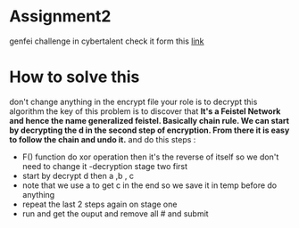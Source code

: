 
# Assignment2

genfei challenge in cybertalent check it form this [link](https://cybertalents.com/challenges/cryptography/genfei)
# How to solve this
 don't change anything in the encrypt file your role is to decrypt this algorithm 
 the key of this problem is to discover that 
 **It's a Feistel Network and hence the name generalized feistel.
 Basically chain rule. We can start by decrypting the d in
 the second step of encryption. 
 From there it is easy to follow the chain and undo it.** 
 and do this steps :

 - F() function do xor operation then it's the reverse of itself
 so we don't need to change it 
 -decryption stage two first 
 - start by decrypt d then  a ,b , c   
 - note that we use a to get c in the end so we save it in temp before do anything 
 - repeat the last 2  steps again on stage one 
 - run and get the ouput and remove all # and submit 
